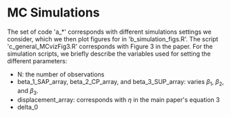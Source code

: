 # MC Simulations
The set of code 'a_*' corresponds with different simulations settings we consider, which we then plot figures for in 'b_simulation_figs.R'. The script 'c_general_MCvizFig3.R' corresponds with Figure 3 in the paper. For the simulation scripts, we briefly describe the variables used for setting the different parameters:
* N: the number of observations
* beta_1_SAP_array, beta_2_CP_array, and beta_3_SUP_array: varies $\beta_1$, $\beta_2$, and $\beta_3$.
* displacement_array: corresponds with $\eta$ in the main paper's equation 3
* delta_0

